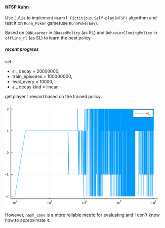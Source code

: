 #### NFSP Kuhn

Use `Julia` to implement `Neural Fictitious Self-play(NFSP)` algorithm and test it on `Kuhn_Poker` game(use `KuhnPokerEnv`).

Based on `DQNLearner` in `QBasedPolicy` (as RL) and `BehaviorCloningPolicy` in `offline_rl` (as SL) to learn the best policy.

##### recent progress

set:

* $\epsilon$ _ decay = 20000000,
* train_episodes = 100000000,
* eval_every = 10000,
* $\epsilon$ _ decay kind = linear.

get player 1 reward based on the trained policy

![result](./result.png)

However, `nash_conv` is a more reliable metric for evaluating and I don't know how to  approximate it.
